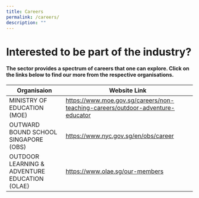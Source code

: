 ```yaml
---
title: Careers
permalink: /careers/
description: ""
---
```

# Interested to be part of the industry?
#### The sector provides a spectrum of careers that one can explore. Click on the links below to find our more from the respective organisations.



| Organisaion | Website Link |
| -------- | -------- |
| MINISTRY OF EDUCATION (MOE) | https://www.moe.gov.sg/careers/non-teaching-careers/outdoor-adventure-educator | 
|OUTWARD BOUND SCHOOL SINGAPORE (OBS) | https://www.nyc.gov.sg/en/obs/career |
| OUTDOOR LEARNING & ADVENTURE EDUCATION (OLAE) | https://www.olae.sg/our-members |